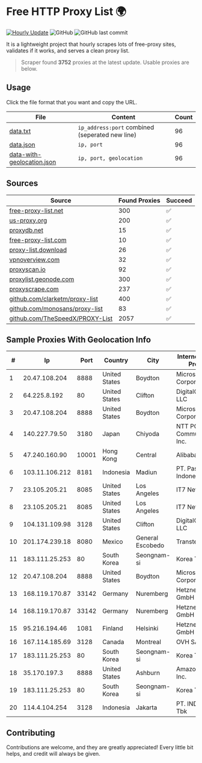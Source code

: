 
# Free HTTP Proxy List 🌍

[![Hourly Update](https://github.com/mertguvencli/http-proxy-list/actions/workflows/main.yml/badge.svg?branch=main)](https://github.com/mertguvencli/http-proxy-list/actions/workflows/main.yml)
![GitHub](https://img.shields.io/github/license/mertguvencli/http-proxy-list)
![GitHub last commit](https://img.shields.io/github/last-commit/mertguvencli/http-proxy-list)

It is a lightweight project that hourly scrapes lots of free-proxy sites, validates if it works, and serves a clean proxy list.


> Scraper found **3752** proxies at the latest update. Usable proxies are below.

## Usage

Click the file format that you want and copy the URL.


|File|Content|Count|
|----|-------|-----|
|[data.txt](https://raw.githubusercontent.com/mertguvencli/http-proxy-list/main/proxy-list/data.txt)|`ip_address:port` combined (seperated new line)|96|
|[data.json](https://raw.githubusercontent.com/mertguvencli/http-proxy-list/main/proxy-list/data.json)|`ip, port`|96|
|[data-with-geolocation.json](https://raw.githubusercontent.com/mertguvencli/http-proxy-list/main/proxy-list/data-with-geolocation.json)|`ip, port, geolocation`|96|

## Sources

|Source|Found Proxies|Succeed|
|------|-------------|-------|
|[free-proxy-list.net](https://free-proxy-list.net)|300|✅|
|[us-proxy.org](https://www.us-proxy.org)|200|✅|
|[proxydb.net](http://proxydb.net)|15|✅|
|[free-proxy-list.com](https://free-proxy-list.com/?page=&port=&type%5B%5D=http&type%5B%5D=https&up_time=0&search=Search)|10|✅|
|[proxy-list.download](https://www.proxy-list.download/HTTP)|26|✅|
|[vpnoverview.com](https://vpnoverview.com/privacy/anonymous-browsing/free-proxy-servers)|32|✅|
|[proxyscan.io](https://www.proxyscan.io)|92|✅|
|[proxylist.geonode.com](https://proxylist.geonode.com/api/proxy-list?limit=300&page=1&sort_by=lastChecked&sort_type=desc&protocols=http,https)|300|✅|
|[proxyscrape.com](https://api.proxyscrape.com/v2/?request=displayproxies&protocol=http&timeout=10000&country=all&ssl=all&anonymity=all)|237|✅|
|[github.com/clarketm/proxy-list](https://raw.githubusercontent.com/clarketm/proxy-list/master/proxy-list-raw.txt)|400|✅|
|[github.com/monosans/proxy-list](https://raw.githubusercontent.com/monosans/proxy-list/main/proxies/http.txt)|83|✅|
|[github.com/TheSpeedX/PROXY-List](https://raw.githubusercontent.com/TheSpeedX/PROXY-List/master/http.txt)|2057|✅|


## Sample Proxies With Geolocation Info

|#|Ip|Port|Country|City|Internet Service Provider|
|-|--|----|-------|----|-------------------------|
|1|20.47.108.204|8888|United States|Boydton|Microsoft Corporation|
|2|64.225.8.192|80|United States|Clifton|DigitalOcean, LLC|
|3|20.47.108.204|8888|United States|Boydton|Microsoft Corporation|
|4|140.227.79.50|3180|Japan|Chiyoda|NTT PC Communications, Inc.|
|5|47.240.160.90|10001|Hong Kong|Central|Alibaba.com LLC|
|6|103.11.106.212|8181|Indonesia|Madiun|PT. Pascal Indonesia|
|7|23.105.205.21|8085|United States|Los Angeles|IT7 Networks Inc|
|8|23.105.205.21|8085|United States|Los Angeles|IT7 Networks Inc|
|9|104.131.109.98|3128|United States|Clifton|DigitalOcean, LLC|
|10|201.174.239.18|8080|Mexico|General Escobedo|Transtelco Inc|
|11|183.111.25.253|80|South Korea|Seongnam-si|Korea Telecom|
|12|20.47.108.204|8888|United States|Boydton|Microsoft Corporation|
|13|168.119.170.87|33142|Germany|Nuremberg|Hetzner Online GmbH|
|14|168.119.170.87|33142|Germany|Nuremberg|Hetzner Online GmbH|
|15|95.216.194.46|1081|Finland|Helsinki|Hetzner Online GmbH|
|16|167.114.185.69|3128|Canada|Montreal|OVH SAS|
|17|183.111.25.253|80|South Korea|Seongnam-si|Korea Telecom|
|18|35.170.197.3|8888|United States|Ashburn|Amazon.com, Inc.|
|19|183.111.25.253|80|South Korea|Seongnam-si|Korea Telecom|
|20|114.4.104.254|3128|Indonesia|Jakarta|PT. INDOSAT Tbk|



## Contributing

Contributions are welcome, and they are greatly appreciated! Every
little bit helps, and credit will always be given.

